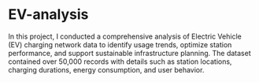 # EV-analysis
In this project, I conducted a comprehensive analysis of Electric Vehicle (EV) charging network data to identify usage trends, optimize station performance, and support sustainable infrastructure planning. The dataset contained over 50,000 records with details such as station locations, charging durations, energy consumption, and user behavior.
